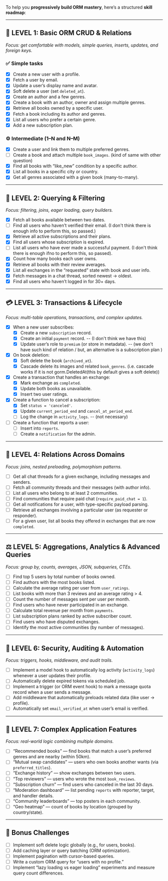 To help you **progressively build ORM mastery**, here’s a structured **skill roadmap**:

---

## 🧩 **LEVEL 1: Basic ORM CRUD & Relations**

*Focus: get comfortable with models, simple queries, inserts, updates, and foreign keys.*

### ✅ Simple tasks

 - [x] Create a new user with a profile.
 - [x] Fetch a user by email.
 - [x] Update a user’s display name and avatar.
 - [x] Soft delete a user (set `deleted_at`).
 - [x] Create an author and a few genres.
 - [x] Create a book with an author, owner and assign multiple genres.
 - [x] Retrieve all books owned by a specific user.
 - [x] Fetch a book including its author and genres.
 - [x] List all users who prefer a certain genre.
 - [x] Add a new subscription plan.

### ⚙️ Intermediate (1–N and N–M)

 - [x] Create a user and link them to multiple preferred genres.
 - [ ] Create a book and attach multiple `book_images`. (kind of same with other question)
 - [x] Find all books with “like_new” condition by a specific author.
 - [x] List all books in a specific city or country.
 - [x] Get all genres associated with a given book (many-to-many).

---

## 🧭 **LEVEL 2: Querying & Filtering**

*Focus: filtering, joins, eager loading, query builders.*

 - [x] Fetch all books available between two dates.
 - [ ] Find all users who haven’t verified their email. (I don't think there is enough info to perform this, so passed.)
 - [x] Retrieve all active subscriptions and their plans.
 - [x] Find all users whose subscription is expired.
 - [ ] List all users who have ever made a successful payment. (I don't think there is enough ifno to perform this, so passed).
 - [x] Count how many books each user owns.
 - [x] Retrieve all books with their review averages.
 - [x] List all exchanges in the “requested” state with book and user info.
 - [x] Fetch messages in a chat thread, sorted newest → oldest.
 - [x] Find all users who haven’t logged in for 30+ days.

---

## 💳 **LEVEL 3: Transactions & Lifecycle**

*Focus: multi-table operations, transactions, and complex updates.*

 - [x] When a new user subscribes:
   - [x] Create a new `subscription` record.
   - [x] Create an initial `payment` record. --  (I don't think we have this)
   - [x] Update user’s role to `premium` (or store in metadata). -- (we don't have such kind of relation / but, an alternative is a subscription plan )
 - [x] On book deletion:
   - [x] Soft delete the book (`archived_at`).
   - [x] Cascade delete its images and related `book_genres`. (i.e. cascade works if it is not gorm.DeletedAt(this by default gives a soft delete))
 - [x] Create a transaction that handles an exchange:
   - [x] Mark exchange as `completed`.
   - [x] Update both books as unavailable.
   - [x] Insert two user ratings.
 - [x] Create a function to cancel a subscription:
   - [x] Set `status = 'canceled'`.
   - [x] Update `current_period_end` and `cancel_at_period_end`.
   - [ ] Log the change in `activity_logs`. -- (not necessary)
 - [ ] Create a function that reports a user:
   - [ ] Insert into `reports`.
   - [ ] Create a `notification` for the admin.

---

## 💬 **LEVEL 4: Relations Across Domains**

*Focus: joins, nested preloading, polymorphism patterns.*

 - [ ] Get all chat threads for a given exchange, including messages and senders.
 - [ ] Fetch all community threads and their messages (with author info).
 - [ ] List all users who belong to at least 2 communities.
 - [ ] Find communities that require paid chat (`require_paid_chat = 1`).
 - [ ] Get all notifications for a user, with type-specific payload parsing.
 - [ ] Retrieve all exchanges involving a particular user (as requester or responder).
 - [ ] For a given user, list all books they offered in exchanges that are now `completed`.

---

## ⚖️ **LEVEL 5: Aggregations, Analytics & Advanced Queries**

*Focus: group by, counts, averages, JSON, subqueries, CTEs.*

 - [ ] Find top 5 users by total number of books owned.
 - [ ] Find authors with the most books listed.
 - [ ] Calculate the average rating per user from `user_ratings`.
 - [ ] List books with more than 3 reviews and an average rating > 4.
 - [ ] Count the number of messages sent per user per month.
 - [ ] Find users who have never participated in an exchange.
 - [ ] Calculate total revenue per month from `payments`.
 - [ ] List subscription plans ranked by active subscriber count.
 - [ ] Find users who have disputed exchanges.
 - [ ] Identify the most active communities (by number of messages).

---

## 🔐 **LEVEL 6: Security, Auditing & Automation**

*Focus: triggers, hooks, middleware, and audit trails.*

 - [ ] Implement a model hook to automatically log activity (`activity_logs`) whenever a user updates their profile.
 - [ ] Automatically delete expired tokens via scheduled job.
 - [ ] Implement a trigger (or ORM event hook) to mark a message quota record when a user sends a message.
 - [ ] Add middleware that automatically preloads related data (like user → profile).
 - [ ] Automatically set `email_verified_at` when user’s email is verified.

---

## 🧠 **LEVEL 7: Complex Application Features**

*Focus: real-world logic combining multiple domains.*

 - [ ] “Recommended books” — find books that match a user’s preferred genres and are nearby (within 50km).
 - [ ] “Mutual swap candidates” — users who own books another wants (via `preferred_titles`).
 - [ ] “Exchange history” — show exchanges between two users.
 - [ ] “Top reviewers” — users who wrote the most `book_reviews`.
 - [ ] “Subscription churn” — find users who canceled in the last 30 days.
 - [ ] “Moderation dashboard” — list pending `reports` with reporter, target, and handler details.
 - [ ] “Community leaderboards” — top posters in each community.
 - [ ] “Geo heatmap” — count of books by location (grouped by country/state).

---

## 🧩 Bonus Challenges

 - [ ] Implement soft delete logic globally (e.g., for users, books).
 - [ ] Add caching layer or query batching (ORM optimization).
 - [ ] Implement pagination with cursor-based queries.
 - [ ] Write a custom ORM query for “users with no profile.”
 - [ ] Implement “lazy loading vs eager loading” experiments and measure query count differences.